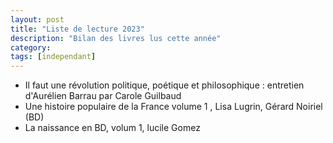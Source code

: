 ```yaml
---
layout: post
title: "Liste de lecture 2023"
description: "Bilan des livres lus cette année"
category: 
tags: [independant]
---
```


* Il faut une révolution politique, poétique et philosophique : entretien d'Aurélien Barrau par Carole Guilbaud
* Une histoire populaire de la France volume 1 , Lisa Lugrin, Gérard Noiriel (BD)
* La naissance en BD, volum 1, lucile Gomez


